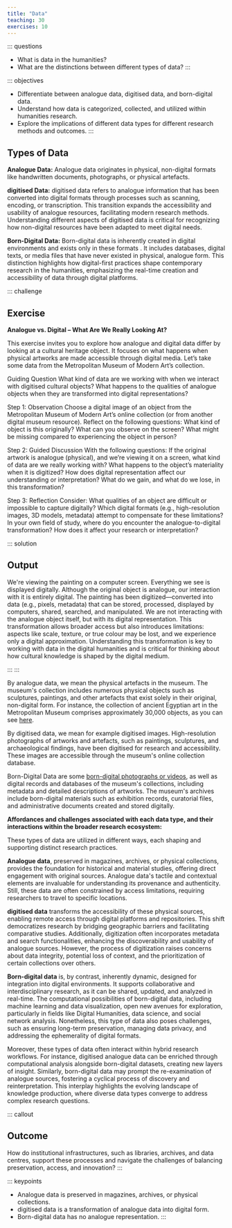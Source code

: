 ```yaml
---
title: "Data"
teaching: 30
exercises: 10
---
```


::: questions 
- What is data in the humanities?
- What are the distinctions between different types of data?
:::

::: objectives
- Differentiate between analogue data, digitised data, and born-digital data.
- Understand how data is categorized, collected, and utilized within humanities research.
- Explore the implications of different data types for different research methods and outcomes.
:::

## Types of Data

**Analogue Data:**
Analogue data originates in physical, non-digital formats like handwritten documents, photographs, or physical artefacts.

**digitised Data:**
digitised data refers to analogue information that has been converted into digital formats through processes such as scanning, encoding, or transcription. This transition expands the accessibility and usability of analogue resources, facilitating modern research methods. Understanding different aspects of digitised data is critical for recognizing how non-digital resources have been adapted to meet digital needs.

**Born-Digital Data:**
Born-digital data is inherently created in digital environments and exists only in these formats . It includes databases, digital texts, or media files that have never existed in physical, analogue form. This distinction highlights how digital-first practices shape contemporary research in the humanities, emphasizing the real-time creation and accessibility of data through digital platforms.


::: challenge
## Exercise


**Analogue vs. Digital – What Are We Really Looking At?**

This exercise invites you to explore how analogue and digital data differ by looking at a cultural heritage object. It focuses on what happens when physical artworks are made accessible through digital media. 
Let’s take some data from the Metropolitan Museum of Modern Art’s collection.   

Guiding Question
What kind of data are we working with when we interact with digitised cultural objects? What happens to the qualities of analogue objects when they are transformed into digital representations?   

Step 1: Observation
Choose a digital image of an object from the Metropolitan Museum of Modern Art’s online collection (or from another digital museum resource).
Reflect on the following questions:
What kind of object is this originally?
What can you observe on the screen?
What might be missing compared to experiencing the object in person?   

Step 2: Guided Discussion
With the following questions:
If the original artwork is analogue (physical), and we’re viewing it on a screen, what kind of data are we really working with?
What happens to the object’s materiality when it is digitized?
How does digital representation affect our understanding or interpretation?
What do we gain, and what do we lose, in this transformation?   

Step 3: Reflection
Consider:
What qualities of an object are difficult or impossible to capture digitally?
Which digital formats (e.g., high-resolution images, 3D models, metadata) attempt to compensate for these limitations?
In your own field of study, where do you encounter the analogue-to-digital transformation? How does it affect your research or interpretation?

::: solution 
## Output

We're viewing the painting on a computer screen. Everything we see is displayed digitally. Although the original object is analogue, our interaction with it is entirely digital. The painting has been digitized—converted into data (e.g., pixels, metadata) that can be stored, processed, displayed by computers, shared, searched, and manipulated. We are not interacting with the analogue object itself, but with its digital representation. This transformation allows broader access but also introduces limitations: aspects like scale, texture, or true colour may be lost, and we experience only a digital approximation. Understanding this transformation is key to working with data in the digital humanities and is critical for thinking about how cultural knowledge is shaped by the digital medium.   

:::
:::  

By analogue data, we mean the physical artefacts in the museum. The museum's collection includes numerous physical objects such as sculptures, paintings, and other artefacts that exist solely in their original, non-digital form. For instance, the collection of ancient Egyptian art in the Metropolitan Museum comprises approximately 30,000 objects, as you can see [here](https://www.metmuseum.org/about-the-met/collection-areas/egyptian-art).

By digitised data, we mean for example digitised images. High-resolution photographs of artworks and artefacts, such as paintings, sculptures, and archaeological findings, have been digitised for research and accessibility. These images are accessible through the museum's online collection database.

Born-Digital Data are some [born-digital photographs or videos](https://www.metmuseum.org/art/collection/search/302616), as well as digital records and databases of the museum's collections, including metadata and detailed descriptions of artworks. The museum's archives include born-digital materials such as exhibition records, curatorial files, and administrative documents created and stored digitally.

**Affordances and challenges associated with each data type, and their interactions within the broader research ecosystem:**

These types of data are utilized in different ways, each shaping and supporting distinct research practices.

**Analogue data**, preserved in magazines, archives, or physical collections, provides the foundation for historical and material studies, offering direct engagement with original sources. Analogue data's tactile and contextual elements are invaluable for understanding its provenance and authenticity. Still, these data are often constrained by access limitations, requiring researchers to travel to specific locations.

**digitised data** transforms the accessibility of these physical sources, enabling remote access through digital platforms and repositories. This shift democratizes research by bridging geographic barriers and facilitating comparative studies. Additionally, digitization often incorporates metadata and search functionalities, enhancing the discoverability and usability of analogue sources. However, the process of digitization raises concerns about data integrity, potential loss of context, and the prioritization of certain collections over others.

**Born-digital data** is, by contrast, inherently dynamic, designed for integration into digital environments. It supports collaborative and interdisciplinary research, as it can be shared, updated, and analyzed in real-time. The computational possibilities of born-digital data, including machine learning and data visualization, open new avenues for exploration, particularly in fields like Digital Humanities, data science, and social network analysis. Nonetheless, this type of data also poses challenges, such as ensuring long-term preservation, managing data privacy, and addressing the ephemerality of digital formats.

Moreover, these types of data often interact within hybrid research workflows. For instance, digitised analogue data can be enriched through computational analysis alongside born-digital datasets, creating new layers of insight. Similarly, born-digital data may prompt the re-examination of analogue sources, fostering a cyclical process of discovery and reinterpretation. This interplay highlights the evolving landscape of knowledge production, where diverse data types converge to address complex research questions. 
  
::: callout
## Outcome
How do institutional infrastructures, such as libraries, archives, and data centres, support these processes and navigate the challenges of balancing preservation, access, and innovation?
:::  
    
::: keypoints  
- Analogue data is preserved in magazines, archives, or physical collections. 
- digitised data is a transformation of analogue data into digital form. 
- Born-digital data has no analogue representation. 
:::  
